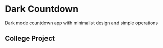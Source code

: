 # Dark Countdown
Dark mode countdown app with minimalist design and simple operations

## College Project
